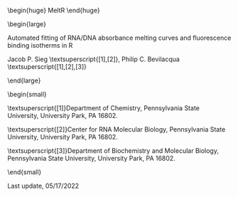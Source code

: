 \begin{huge}
MeltR
\end{huge}

\begin{large}

Automated fitting of RNA/DNA absorbance melting curves and fluorescence binding isotherms in R

Jacob P. Sieg	\textsuperscript{[1],[2]}, Philip C. Bevilacqua	\textsuperscript{[1],[2],[3]}

\end{large}

\begin{small}

\textsuperscript{[1]}Department of Chemistry, Pennsylvania State University, University Park, PA 16802.

\textsuperscript{[2]}Center for RNA Molecular Biology, Pennsylvania State University, University Park, PA 16802.

\textsuperscript{[3]}Department of Biochemistry and Molecular Biology, Pennsylvania State University, University Park, PA 16802.

\end{small}

Last update, 05/17/2022

